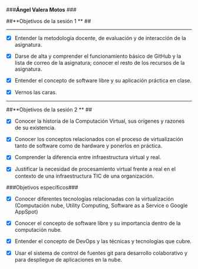 
###**Ángel Valera Motos** ###

##**Objetivos de la sesión 1 ** ##


----------

 - [x] Entender la metodología docente, de evaluación y de interacción de la asignatura.

 - [x] Darse de alta y comprender el funcionamiento básico de GitHub y la lista de correo de la asignatura; conocer el resto de los recursos de la asignatura.

 - [x] Entender el concepto de software libre y su aplicación práctica en clase.

 - [x] Vernos las caras.

 
----------
##**Objetivos de la sesión 2 ** ##
 
 - [x] Conocer la historia de la Computación Virtual, sus orígenes y razones de su existencia.

 - [x] Conocer los conceptos relacionados con el proceso de virtualización tanto de software como de hardware y ponerlos en práctica.

 - [x] Comprender la diferencia entre infraestructura virtual y real.

 - [x] Justificar la necesidad de procesamiento virtual frente a real en el contexto de una infraestructura TIC de una organización.

###Objetivos específicos###
 
 - [x] Conocer diferentes tecnologías relacionadas con la virtualización (Computación nube, Utility Computing, Software as a Service o Google AppSpot)

 - [x] Conocer el concepto de software libre y su importancia dentro de la computación nube.

 - [x] Entender el concepto de DevOps y las técnicas y tecnologías que cubre.

 - [x]  Usar el sistema de control de fuentes git para desarrollo colaborativo y para despliegue de aplicaciones en la nube.



